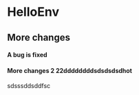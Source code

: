 # HelloEnv
## More changes
#### A bug is fixed



#### More changes 2 22ddddddddsdsdsdsdhot
sdsssddsddfsc
